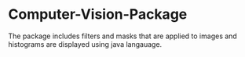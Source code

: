 # Computer-Vision-Package

The package includes filters and masks that are applied to images and histograms are displayed using java langauage.
